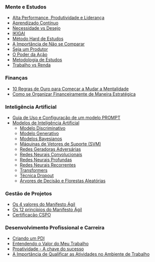 
### Mente e Estudos

* [Alta Performance, Produtividade e Liderança](<https://maksoud.github.io/Mente%20e%20Estudos/Alta%20Performance%2C%20Produtividade%20e%20Liderança>)
* [Aprendizado Contínuo](<https://maksoud.github.io/Mente%20e%20Estudos/Aprendizado%20Contínuo>)
* [Necessidade vs Desejo](<https://maksoud.github.io/Mente%20e%20Estudos/Necessidade%20vs%20Desejo>)
* [IKIGAI](<https://maksoud.github.io/Mente%20e%20Estudos/IKIGAI>)
* [Método Hard de Estudos](<https://maksoud.github.io/Mente%20e%20Estudos/Método%20Hard%20de%20Estudos>)
* [A Importância de Não se Comparar](<https://maksoud.github.io/Mente%20e%20Estudos/A%20importância%20de%20não%20se%20comparar>)
* [Seja um Produtor](<https://maksoud.github.io/Mente%20e%20Estudos/Seja%20um%20Produtor%20de%20Conteúdo>)
* [O Poder da Ação](<https://maksoud.github.io/Mente%20e%20Estudos/O%20Poder%20da%20Ação>)
* [Metodologia de Estudos](<https://maksoud.github.io/Mente%20e%20Estudos/Metodologia%20de%20Estudos>)
* [Trabalho vs Renda](<https://maksoud.github.io/Mente%20e%20Estudos/Trabalho%20vs%20Renda>)

### Finanças

* [10 Regras de Ouro para Começar a Mudar a Mentalidade](<https://maksoud.github.io/Finanças/10%20Regras%20de%20Ouro%20para%20Começar%20a%20Mudar%20a%20Mentalidade>)
* [Como se Organizar Financeiramente de Maneira Estratégica](<https://maksoud.github.io/Finanças/Como%20se%20Organizar%20Financeiramente%20de%20Maneira%20Estratégica>)

### Inteligência Artificial

* [Guia de Uso e Configuração de um modelo PROMPT](<https://maksoud.github.io/Inteligência%20Artificial%20(IA)/Guia%20de%20Uso%20e%20Configuração%20de%20um%20Modelo%20PROMPT>)
* [Modelos de Inteligência Artificial](<https://maksoud.github.io/Inteligência%20Artificial%20(IA)/Modelos%20de%20Inteligência%20Artificial>)
	* [Modelo Discriminativo](https://maksoud.github.io/Inteligência%20Artificial%20(IA)/Modelos%20de%20Inteligência%20Artificial/Modelo%20Discriminativo)
	* [Modelo Generativo](https://maksoud.github.io/Inteligência%20Artificial%20(IA)/Modelos%20de%20Inteligência%20Artificial/Modelo%20Generativo)
	* [Modelos Bayesianos](https://maksoud.github.io/Inteligência%20Artificial%20(IA)/Modelos%20de%20Inteligência%20Artificial/Modelos%20Bayesianos)
	* [Máquinas de Vetores de Suporte (SVM)](https://maksoud.github.io/Inteligência%20Artificial%20(IA)/Modelos%20de%20Inteligência%20Artificial/Máquinas%20de%20Vetores%20de%20Suporte%20(Support%20Vector%20Machines%20-%20SVM))
	* [Redes Geradoras Adversárias](https://maksoud.github.io/Inteligência%20Artificial%20(IA)/Modelos%20de%20Inteligência%20Artificial/Redes%20Geradoras%20Adversárias)
	* [Redes Neurais Convolucionais](https://maksoud.github.io/Inteligência%20Artificial%20(IA)/Modelos%20de%20Inteligência%20Artificial/Redes%20Neurais%20Convolucionais)
	* [Redes Neurais Profundas](https://maksoud.github.io/Inteligência%20Artificial%20(IA)/Modelos%20de%20Inteligência%20Artificial/Redes%20Neurais%20Profundas)
	* [Redes Neurais Recorrentes](https://maksoud.github.io/Inteligência%20Artificial%20(IA)/Modelos%20de%20Inteligência%20Artificial/Redes%20Neurais%20Recorrentes)
	* [Transformers](https://maksoud.github.io/Inteligência%20Artificial%20(IA)/Modelos%20de%20Inteligência%20Artificial/Transformers)
	* [Técnica Dropout](https://maksoud.github.io/Inteligência%20Artificial%20(IA)/Modelos%20de%20Inteligência%20Artificial/Técnica%20Dropout)
	* [Árvores de Decisão e Florestas Aleatórias](https://maksoud.github.io/Inteligência%20Artificial%20(IA)/Modelos%20de%20Inteligência%20Artificial/Árvores%20de%20Decisão%20e%20Florestas%20Aleatórias%20(Decision%20Trees%20and%20Random%20Forests))

### Gestão de Projetos

* [Os 4 valores do Manifesto Ágil](<https://maksoud.github.io/Gestão%20de%20Projetos/Os%204%20valores%20do%20Manifesto%20Ágil>)
* [Os 12 princípios do Manifesto Ágil](<https://maksoud.github.io/Gestão%20de%20Projetos/Os%2012%20princípios%20do%20Manifesto%20Ágil>)
* [Certificação CSPO](<https://maksoud.github.io/Gestão%20de%20Projetos/Certificação%20CSPO>)

### Desenvolvimento Profissional e Carreira

* [Criando um PDI](<https://maksoud.github.io/Job%20Prep/Criando%20um%20PDI>)
* [Entendendo o Valor do Meu Trabalho](<https://maksoud.github.io/Job%20Prep/Entendendo%20o%20Valor%20do%20Meu%20Trabalho>)
* [Proatividade - A chave do sucesso](<https://maksoud.github.io/Mente%20e%20Estudos/Proatividade%20-%20A%20chave%20do%20sucesso>)
* [A Importância de Qualificar as Atividades no Ambiente de Trabalho](<https://maksoud.github.io/Mente%20e%20Estudos/A%20Importância%20de%20Qualificar%20as%20Atividades%20no%20Ambiente%20de%20Trabalho>)
